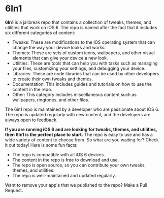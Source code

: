 # 6In1
**6In1** is a jailbreak repo that contains a collection of tweaks, themes, and utilities that work on iOS 6. The repo is named after the fact that it includes six different categories of content:

* Tweaks: These are modifications to the iOS operating system that can change the way your device looks and works.
* Themes: These are sets of custom icons, wallpapers, and other visual elements that can give your device a new look.
* Utilities: These are tools that can help you with tasks such as managing your files, customizing your settings, and debugging your device.
* Libraries: These are code libraries that can be used by other developers to create their own tweaks and themes.
* Documentation: This includes guides and tutorials on how to use the content in the repo.
* Other: This category includes miscellaneous content such as wallpapers, ringtones, and other files.

The 6in1 repo is maintained by a developer who are passionate about iOS 6. The repo is updated regularly with new content, and the developers are always open to feedback.

**If you are running iOS 6 and are looking for tweaks, themes, and utilities, then 6In1 is the perfect place to start.** The repo is easy to use and has a wide variety of content to choose from. So what are you waiting for? Check it out today!
Here is some fun facts:
* The repo is compatible with all iOS 6 devices.
* The content in the repo is free to download and use.
* The repo is open source, so you can contribute your own tweaks, themes, and utilities.
* The repo is well-maintained and updated regularly.

Want to remove your app's that we published to the repo? Make a Pull Request.

